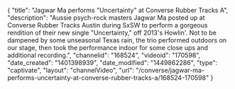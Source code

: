 {
    "title": "Jagwar Ma performs \"Uncertainty\" at Converse Rubber Tracks A",
    "description": "Aussie psych-rock masters Jagwar Ma posted up at Converse Rubber Tracks Austin during SxSW to perform a gorgeous rendition of their new single \"Uncertainty,\" off 2013's Howlin'. Not to be dampened by some unseasonal Texas rain, the trio performed outdoors on our stage, then took the performance indoor for some close ups and additional recording.",
    "channelid": "168524",
    "videoid": "170598",
    "date_created": "1401398939",
    "date_modified": "1449862286",
    "type": "captivate",
    "layout": "channelVideo",
    "url": "\/converse\/jagwar-ma-performs-uncertainty-at-converse-rubber-tracks-a\/168524-170598"
}